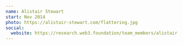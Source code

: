 ```yaml
---
name: Alistair Stewart
start: Nov 2014
photo: https://alistair-stewart.com/flattering.jpg
social:
  website: https://research.web3.foundation/team_members/alistair
---
```

